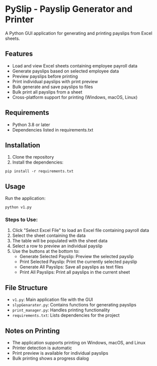 # PySlip - Payslip Generator and Printer

A Python GUI application for generating and printing payslips from Excel sheets.

## Features

- Load and view Excel sheets containing employee payroll data
- Generate payslips based on selected employee data
- Preview payslips before printing
- Print individual payslips with print preview
- Bulk generate and save payslips to files
- Bulk print all payslips from a sheet
- Cross-platform support for printing (Windows, macOS, Linux)

## Requirements

- Python 3.8 or later
- Dependencies listed in requirements.txt

## Installation

1. Clone the repository
2. Install the dependencies:
```
pip install -r requirements.txt
```

## Usage

Run the application:
```
python v1.py
```

### Steps to Use:

1. Click "Select Excel File" to load an Excel file containing payroll data
2. Select the sheet containing the data
3. The table will be populated with the sheet data
4. Select a row to preview an individual payslip
5. Use the buttons at the bottom to:
   - Generate Selected Payslip: Preview the selected payslip
   - Print Selected Payslip: Print the currently selected payslip
   - Generate All Payslips: Save all payslips as text files
   - Print All Payslips: Print all payslips in the current sheet

## File Structure

- `v1.py`: Main application file with the GUI
- `slypGenarater.py`: Contains functions for generating payslips
- `print_manager.py`: Handles printing functionality
- `requirements.txt`: Lists dependencies for the project

## Notes on Printing

- The application supports printing on Windows, macOS, and Linux
- Printer detection is automatic
- Print preview is available for individual payslips
- Bulk printing shows a progress dialog
